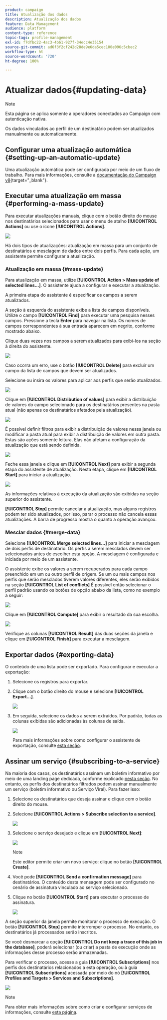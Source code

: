 ```yaml
---
product: campaign
title: Atualização dos dados
description: Atualização dos dados
feature: Data Management
audience: platform
content-type: reference
topic-tags: profile-management
exl-id: f7dfbc22-4ac3-4b61-927f-34ecc4e35154
source-git-commit: ad6f3f2cf242d28de9e6da5cec100e096c5cbec2
workflow-type: ht
source-wordcount: '720'
ht-degree: 100%

---
```


# Atualizar dados{#updating-data}

>[!NOTE]
>
>Esta página se aplica somente a operadores conectados ao Campaign com autenticação nativa.

Os dados vinculados ao perfil de um destinatário podem ser atualizados manualmente ou automaticamente.

## Configurar uma atualização automática {#setting-up-an-automatic-update}

Uma atualização automática pode ser configurada por meio de um fluxo de trabalho. Para mais informações, consulte a [documentação do Campaign v8](https://experienceleague.adobe.com/docs/campaign/automation/workflows/wf-activities/targeting-activities/update-data.html?lang=pt-BR){target="_blank"}.

## Executar uma atualização em massa {#performing-a-mass-update}

Para executar atualizações manuais, clique com o botão direito do mouse nos destinatários selecionados para usar o menu de atalho **[!UICONTROL Actions]** ou use o ícone **[!UICONTROL Actions]**.

![](assets/s_ncs_user_action_icon.png)

Há dois tipos de atualizações: atualização em massa para um conjunto de destinatários e mesclagem de dados entre dois perfis. Para cada ação, um assistente permite configurar a atualização.

### Atualização em massa {#mass-update}

Para atualização em massa, utilize **[!UICONTROL Action > Mass update of selected lines...]**. O assistente ajuda a configurar e executar a atualização.

A primeira etapa do assistente é especificar os campos a serem atualizados.

A seção à esquerda do assistente exibe a lista de campos disponíveis. Utilize o campo **[!UICONTROL Find]** para executar uma pesquisa nesses campos. Pressione a tecla **Enter** para navegar na lista. Os nomes de campos correspondentes à sua entrada aparecem em negrito, conforme mostrado abaixo.

Clique duas vezes nos campos a serem atualizados para exibi-los na seção à direita do assistente.

![](assets/s_ncs_user_update_wizard01_1.png)

Caso ocorra um erro, use o botão **[!UICONTROL Delete]** para excluir um campo da lista de campos que devem ser atualizados.

Selecione ou insira os valores para aplicar aos perfis que serão atualizados.

![](assets/s_ncs_user_update_wizard01_12.png)

Clique em **[!UICONTROL Distribution of values]** para exibir a distribuição de valores do campo selecionado para os destinatários presentes na pasta atual (não apenas os destinatários afetados pela atualização).

![](assets/s_ncs_user_update_wizard01_2.png)

É possível definir filtros para exibir a distribuição de valores nessa janela ou modificar a pasta atual para exibir a distribuição de valores em outra pasta. Estas são ações somente leitura. Elas não afetam a configuração da atualização que está sendo definida.

![](assets/s_ncs_user_update_wizard01_3.png)

Feche essa janela e clique em **[!UICONTROL Next]** para exibir a segunda etapa do assistente de atualização. Nesta etapa, clique em **[!UICONTROL Start]** para iniciar a atualização.

![](assets/s_ncs_user_update_wizard01_4.png)

As informações relativas à execução da atualização são exibidas na seção superior do assistente.

**[!UICONTROL Stop]** permite cancelar a atualização, mas alguns registros podem ter sido atualizados, por isso, parar o processo não cancela essas atualizações. A barra de progresso mostra o quanto a operação avançou.

### Mesclar dados {#merge-data}

Selecione **[!UICONTROL Merge selected lines...]** para iniciar a mesclagem de dois perfis de destinatário. Os perfis a serem mesclados devem ser selecionados antes de escolher esta opção. A mesclagem é configurada e iniciada por meio de um assistente.

O assistente exibe os valores a serem recuperados para cada campo preenchido em um ou outro perfil de origem. Se um ou mais campos nos perfis que serão mesclados tiverem valores diferentes, eles serão exibidos na seção **[!UICONTROL List of conflicts]** É possível então selecionar o perfil padrão usando os botões de opção abaixo da lista, como no exemplo a seguir:

![](assets/s_ncs_user_merge_wizard01_1.png)

Clique em **[!UICONTROL Compute]** para exibir o resultado da sua escolha.

![](assets/s_ncs_user_merge_wizard01_2.png)

Verifique as colunas **[!UICONTROL Result]** das duas seções da janela e clique em **[!UICONTROL Finish]** para executar a mesclagem.

## Exportar dados {#exporting-data}

O conteúdo de uma lista pode ser exportado. Para configurar e executar a exportação:

1. Selecione os registros para exportar.
1. Clique com o botão direito do mouse e selecione **[!UICONTROL Export...]**.

   ![](assets/s_ncs_user_export_list.png)

1. Em seguida, selecione os dados a serem extraídos. Por padrão, todas as colunas exibidas são adicionadas às colunas de saída.

   ![](assets/s_ncs_user_export_list_start.png)

   Para mais informações sobre como configurar o assistente de exportação, consulte [esta seção](../../platform/using/executing-export-jobs.md).

## Assinar um serviço {#subscribing-to-a-service}

Na maioria dos casos, os destinatários assinam um boletim informativo por meio de uma landing page dedicada, conforme explicado [nesta seção](../../delivery/using/managing-subscriptions.md). No entanto, os perfis dos destinatários filtrados podem assinar manualmente um serviço (boletim informativo ou Serviço Viral). Para fazer isso:

1. Selecione os destinatários que deseja assinar e clique com o botão direito do mouse.
1. Selecione **[!UICONTROL Actions > Subscribe selection to a service]**.

   ![](assets/s_ncs_user_selection_subscribe_service.png)

1. Selecione o serviço desejado e clique em **[!UICONTROL Next]**:

   ![](assets/s_ncs_user_selection_subscribe_service_2.png)

   >[!NOTE]
   >
   >Este editor permite criar um novo serviço: clique no botão **[!UICONTROL Create]**.

1. Você pode **[!UICONTROL Send a confirmation message]** para destinatários. O conteúdo desta mensagem pode ser configurado no cenário de assinatura vinculado ao serviço selecionado.
1. Clique no botão **[!UICONTROL Start]** para executar o processo de assinatura.

   ![](assets/s_ncs_user_selection_subscribe_service_3.png)

A seção superior da janela permite monitorar o processo de execução. O botão **[!UICONTROL Stop]** permite interromper o processo. No entanto, os destinatários já processados serão inscritos.

Se você desmarcar a opção **[!UICONTROL Do not keep a trace of this job in the database]**, poderá selecionar (ou criar) a pasta de execução onde as informações desse processo serão armazenadas.

Para verificar o processo, acesse a guia **[!UICONTROL Subscriptions]** nos perfis dos destinatários relacionados a esta operação, ou à guia **[!UICONTROL Subscriptions]** acessada por meio do nó **[!UICONTROL Profiles and Targets > Services and Subscriptions]**.

![](assets/s_ncs_user_selection_subscribe_service_4.png)

>[!NOTE]
>
>Para obter mais informações sobre como criar e configurar serviços de informações, consulte [esta página](../../delivery/using/managing-subscriptions.md).
